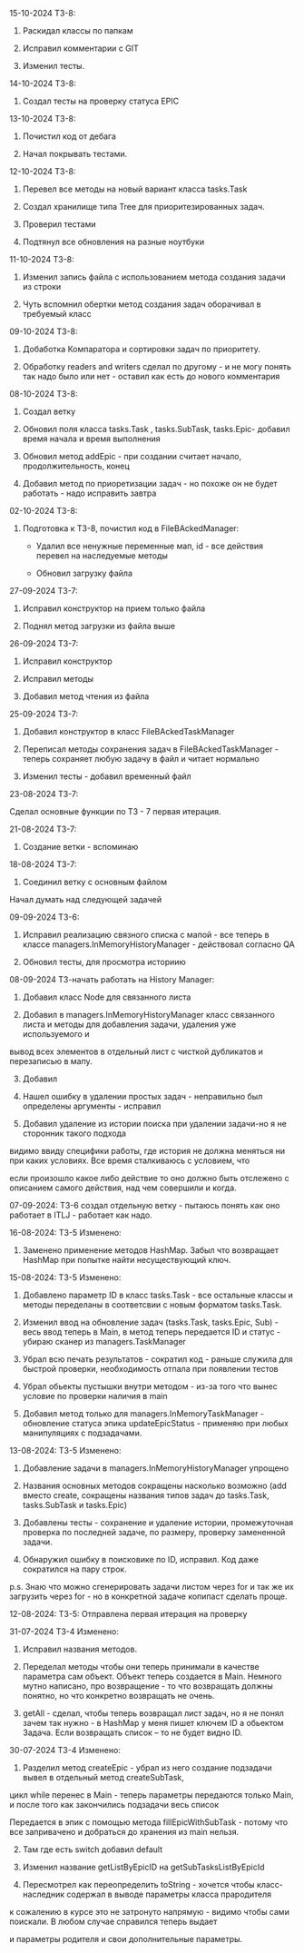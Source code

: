 15-10-2024 ТЗ-8:

1) Раскидал классы по папкам 

2) Исправил комментарии с GIT

3) Изменил тесты.

14-10-2024 ТЗ-8:

1) Создал тесты на проверку статуса EPIC

13-10-2024 ТЗ-8:

1) Почистил код от дебага

2) Начал покрывать тестами.

12-10-2024 ТЗ-8:

1) Перевел все методы на новый вариант класса tasks.Task

2) Создал хранилище типа Tree для приоритезированных задач.

3) Проверил тестами

4) Подтянул все обновления на разные ноутбуки

11-10-2024 ТЗ-8:

1) Изменил запись файла с использованием метода создания задачи из строки

2) Чуть вспомнил обертки метод создания задач оборачивал в требуемый класс

09-10-2024 ТЗ-8:

1) Добаботка Компаратора и сортировки задач по приоритету.

2) Обработку readers and writers сделал по другому - и не могу понять так надо было или нет - оставил как есть до нового комментария


08-10-2024 ТЗ-8:

1) Создал ветку

2) Обновил поля класса tasks.Task , tasks.SubTask, tasks.Epic- добавил время начала и время выполнения

3) Обновил метод addEpic - при создании считает начало, продолжительность, конец

4) Добавил метод по приоретизации задач - но похоже он не будет работать - надо исправить завтра 


02-10-2024 ТЗ-8:

1) Подготовка к ТЗ-8, почистил код в FileBAckedManager:
    
   * Удалил все ненужные переменные мап, id - все действия перевел на наследуемые методы

   * Обновил загрузку файла 
   
   
27-09-2024 ТЗ-7:

1) Исправил конструктор на прием только файла

2) Поднял метод загрузки из файла выше

26-09-2024 ТЗ-7:

1) Исправил конструктор

2) Исправил методы

3) Добавил метод чтения из файла

25-09-2024 ТЗ-7:

1) Добавил конструктор в класс FileBAckedTaskManager

2) Переписал методы сохранения задач в FileBAckedTaskManager - теперь сохраняет любую задачу в файл и читает нормально

3) Изменил тесты - добавил временный файл 

23-08-2024 ТЗ-7:

Сделал основные функции по ТЗ - 7 первая итерация. 

21-08-2024 ТЗ-7:
1) Создание ветки - вспоминаю

18-08-2024 ТЗ-7:
1) Соединил ветку с основным файлом

Начал думать над следующей задачей

09-09-2024 ТЗ-6:

1) Исправил реализацию связного списка с мапой - все теперь в классе managers.InMemoryHistoryManager - действовал согласно QA

2) Обновил тесты, для просмотра историию


08-09-2024 ТЗ-начать работать на History Manager:
1) Добавил класс Node для связанного листа

2) Добавил в managers.InMemoryHistoryManager класс связанного листа и методы для добавления задачи, удаления уже используемого и 

вывод всех элементов в отдельный лист с чисткой дубликатов и перезаписью в мапу.

3) Добавил 

3) Нашел ошибку в удалении простых задач - неправильно был определены аргументы - исправил

4) Добавил удаление из истории поиска при удалении задачи-но я не сторонник такого подхода

видимо ввиду специфики работы, где история не должна меняться ни при каких условиях. Все время сталкиваюсь с условием, что

если произошло какое либо действие то оно должно быть отслежено с описанием самого действия, над чем совершили и когда. 


07-09-2024: ТЗ-6 создал отдельную ветку - пытаюсь понять как оно работает в ITLJ - работает как надо.

16-08-2024: ТЗ-5 Изменено:

1) Заменено применение методов HashMap. Забыл что возвращает HashMap при попытке найти несуществующий ключ. 


15-08-2024: ТЗ-5 Изменено:

1) Добавлено параметр ID в класс tasks.Task - все остальные классы и методы переделаны в соответсвии с новым форматом tasks.Task.

2) Изменил ввод на обновление задач (tasks.Task, tasks.Epic, Sub) - весь ввод теперь в Main, в метод теперь передается ID и статус - убираю сканер из managers.TaskManager

3) Убрал всю печать результатов - сократил код - раньше служила для быстрой проверки, необходимость отпала при появлении тестов

4) Убрал обьекты пустышки внутри методом - из-за того что вынес условие по проверки наличия в main

5) Добавил метод только для managers.InMemoryTaskManager - обновление статуса эпика updateEpicStatus - применяю при любых манипуляциях с подзадачами.


13-08-2024: ТЗ-5 Изменено:

1) Добавление задачи в managers.InMemoryHistoryManager упрощено

2) Названия основных методов сокращены насколько возможно (add вместо create, сокращены названия типов задач до tasks.Task, tasks.SubTask и tasks.Epic)

3) Добавлены тесты - сохранение и удаление истории, промежуточная проверка по последней задаче, по размеру, проверку замененной задачи.

4) Обнаружил ошибку в поисковике по ID, исправил. Код даже сократился на пару строк.

p.s. Знаю что можно сгенерировать задачи листом через for и так же их загрузить через for - но в конкретной задаче копипаст сделать проще. 


12-08-2024: ТЗ-5:
Отправлена первая итерация на проверку

31-07-2024 TЗ-4 Изменено:

1) Исправил названия методов.

2) Переделал методы чтобы они теперь принимали в качестве параметра сам объект. Объект теперь создается в Main.
Немного мутно написано, про возвращение - то что возвращать должны понятно, но что конкретно возвращать не очень.

3) getAll - сделал, чтобы теперь возвращал лист задач, но я не понял зачем так нужно - в HashMap у меня пишет ключем ID а обьектом Задача.
Если возвращать список – то не будет видно ID. 


30-07-2024 TЗ-4 Изменено:

1) Разделил метод createEpic - убрал из него создание подзадачи вывел в отдельный метод createSubTask, 

цикл while перенес в Main - теперь параметры передаются только Main, и после того как закончились подзадачи весь список 

Передается в эпик с помощью метода fillEpicWithSubTask - потому что все запривачено и добраться до хранения из main нельзя.

2) Там где есть switch добавил default

3) Изменил название getListByEpicID на getSubTasksListByEpicId

4) Пересмотрел как переопределить toString - хочется чтобы класс-наследник содержал в выводе параметры класса прародителя

к сожалению в курсе это не затронуто напрямую - видимо чтобы сами поискали. В любом случае справился теперь выдает

и параметры родителя и свои дополнительные параметры.

